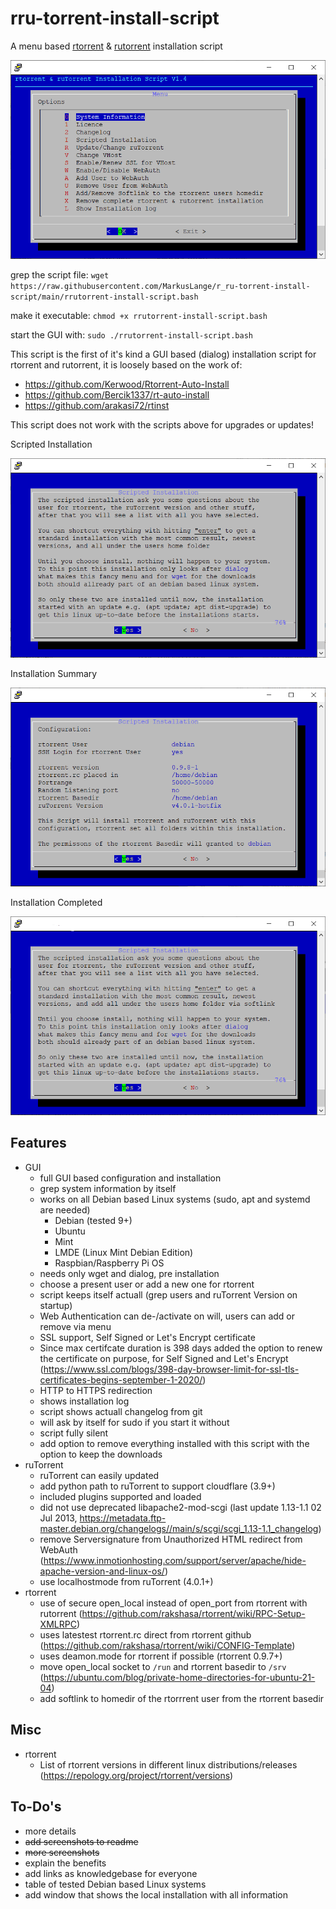 # rru-torrent-install-script
A menu based [rtorrent](https://github.com/rakshasa/rtorrent) &amp; [rutorrent](https://github.com/Novik/ruTorrent) installation script

![Logo](https://github.com/MarkusLange/r_ru-torrent-install-script/blob/main/screenshots/menu_with_log.PNG)

grep the script file:
`wget https://raw.githubusercontent.com/MarkusLange/r_ru-torrent-install-script/main/rrutorrent-install-script.bash`

make it executable:
`chmod +x rrutorrent-install-script.bash`

start the GUI with:
`sudo ./rrutorrent-install-script.bash`

This script is the first of it's kind a GUI based (dialog) installation script for rtorrent and rutorrent, it is loosely based on the work of:
- https://github.com/Kerwood/Rtorrent-Auto-Install
- https://github.com/Bercik1337/rt-auto-install
- https://github.com/arakasi72/rtinst

This script does not work with the scripts above for upgrades or updates!

Scripted Installation

![Scriptet](https://github.com/MarkusLange/r_ru-torrent-install-script/blob/main/screenshots/scripted%20installation.PNG)

Installation Summary

![Scriptet Summery](https://github.com/MarkusLange/r_ru-torrent-install-script/blob/main/screenshots/scripted%20installation_summary.PNG)

Installation Completed

![Scriptet Complete](https://raw.githubusercontent.com/MarkusLange/r_ru-torrent-install-script/c5abf450fd4df653e6f1ea077e88996dc80b5472/screenshots/scripted%20installation_complete.PNG)

## Features ##
- GUI
  - full GUI based configuration and installation
  - grep system information by itself
  - works on all Debian based Linux systems (sudo, apt and systemd are needed)
    - Debian (tested 9+)
    - Ubuntu
    - Mint
	- LMDE (Linux Mint Debian Edition)
    - Raspbian/Raspberry Pi OS
  - needs only wget and dialog, pre installation
  - choose a present user or add a new one for rtorrent
  - script keeps itself actuall (grep users and ruTorrent Version on startup)
  - Web Authentication can de-/activate on will, users can add or remove via menu
  - SSL support, Self Signed or Let's Encrypt certificate
  - Since max certifcate duration is 398 days added the option to renew the certificate on purpose, for Self Signed and Let's Encrypt (https://www.ssl.com/blogs/398-day-browser-limit-for-ssl-tls-certificates-begins-september-1-2020/)
  - HTTP to HTTPS redirection
  - shows installation log
  - script shows actuall changelog from git
  - will ask by itself for sudo if you start it without
  - script fully silent
  - add option to remove everything installed with this script with the option to keep the downloads
- ruTorrent
  - ruTorrent can easily updated
  - add python path to ruTorrent to support cloudflare (3.9+)
  - included plugins supported and loaded
  - did not use deprecated libapache2-mod-scgi (last update 1.13-1.1 02 Jul 2013, https://metadata.ftp-master.debian.org/changelogs//main/s/scgi/scgi_1.13-1.1_changelog)
  - remove Serversignature from Unauthorized HTML redirect from WebAuth (https://www.inmotionhosting.com/support/server/apache/hide-apache-version-and-linux-os/)
  - use localhostmode from ruTorrent (4.0.1+)
- rtorrent
  - use of secure open_local instead of open_port from rtorrent with rutorrent (https://github.com/rakshasa/rtorrent/wiki/RPC-Setup-XMLRPC)
  - uses latestest rtorrent.rc direct from rtorrent github (https://github.com/rakshasa/rtorrent/wiki/CONFIG-Template)
  - uses deamon.mode for rtorrent if possible (rtorrent 0.9.7+)
  - move open_local socket to `/run` and rtorrent basedir to `/srv` (https://ubuntu.com/blog/private-home-directories-for-ubuntu-21-04)
  - add softlink to homedir of the rtorrrent user from the rtorrent basedir
  
## Misc ##
- rtorrent
  - List of rtorrent versions in different linux distributions/releases (https://repology.org/project/rtorrent/versions)

## To-Do's ##
- more details
- ~~add screenshots to readme~~
- ~~more screenshots~~
- explain the benefits
- add links as knowledgebase for everyone
- table of tested Debian based Linux systems
- add window that shows the local installation with all information

